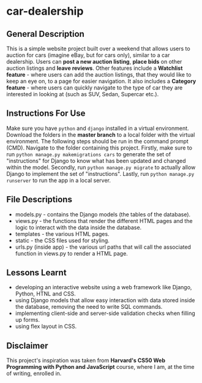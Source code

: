 # car-dealership

## General Description
This is a simple website project built over a weekend that allows users to auction for cars (imagine eBay, but for cars only), similar to a car dealership. Users can **post a new auction listing**, **place bids** on other auction listings and **leave reviews**. Other features include a **Watchlist feature** - where users can add the auction listings, that they would like to keep an eye on, to a page for easier navigation. It also includes a **Category feature** - where users can quickly navigate to the type of car they are interested in looking at (such as SUV, Sedan, Supercar etc.).

## Instructions For Use
Make sure you have `python` and `django` installed in a virtual environment. Download the folders in the **master branch** to a local folder with the virtual environment. The following steps should be run in the command prompt (CMD). Navigate to the folder containing this project. Firstly, make sure to run `python manage.py makemigrations cars` to generate the set of "instructions" for Django to know what has been updated and changed within the model. Secondly, run `python manage.py migrate` to actually allow Django to implement the set of "instructions". Lastly, run `python manage.py runserver` to run the app in a local server. 

## File Descriptions
* models.py - contains the Django models (the tables of the database). 
* views.py - the functions that render the different HTML pages and the logic to interact with the data inside the database. 
* templates - the various HTML pages. 
* static - the CSS files used for styling. 
* urls.py (inside app) - the various url paths that will call the associated function in views.py to render a HTML page. 

## Lessons Learnt
* developing an interactive website using a web framework like Django, Python, HTNL and CSS.
* using Django models that allow easy interaction with data stored inside the database, removing the need to write SQL commands.
* implementing client-side and server-side validation checks when filling up forms.
* using flex layout in CSS.

## Disclaimer
This project's inspiration was taken from **Harvard's CS50 Web Programming with Python and JavaScript** course, where I am, at the time of writing, enrolled in.  
